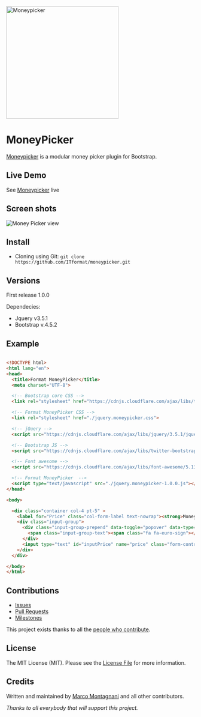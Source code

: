 <a class="readme-logo" href="https://www.format.it/">
    <img alt="Moneypicker" src="https://www.format.it/img/logo-format.png" width="300px" />
</a>

# MoneyPicker

<!--version-->

[Moneypicker](https://github.com/itformat/moneypicker/) is a modular money picker plugin for Bootstrap.

## Live Demo
See [Moneypicker](https://www.format.it/demo/moneypicker) live

## Screen shots
![Money Picker view](https://www.format.it/demo/moneypicker/screenshots/0001.png)

## Install
- Cloning using Git: `git clone https://github.com/ITformat/moneypicker.git`

## Versions

First release 1.0.0

Dependecies:
  - Jquery v3.5.1
  - Bootstrap v.4.5.2

## Example

```html

<!DOCTYPE html>
<html lang="en">
<head>
  <title>Format MoneyPicker</title>
  <meta charset="UTF-8">

  <!-- Bootstrap core CSS -->
  <link rel="stylesheet" href="https://cdnjs.cloudflare.com/ajax/libs/twitter-bootstrap/4.5.2/css/bootstrap.min.css" crossorigin="anonymous" />

  <!-- Format MoneyPicker CSS -->
  <link rel="stylesheet" href="./jquery.moneypicker.css">

  <!-- jQuery -->
  <script src="https://cdnjs.cloudflare.com/ajax/libs/jquery/3.5.1/jquery.min.js" crossorigin="anonymous"></script>

  <!-- Bootstrap JS -->
  <script src="https://cdnjs.cloudflare.com/ajax/libs/twitter-bootstrap/4.5.2/js/bootstrap.bundle.min.js" crossorigin="anonymous"></script>

  <!-- Font awesome -->
  <script src="https://cdnjs.cloudflare.com/ajax/libs/font-awesome/5.13.1/js/all.min.js" crossorigin="anonymous"></script>

  <!-- Format MoneyPicker  -->
  <script type="text/javascript" src="./jquery.moneypicker-1.0.0.js"></script>
</head>

<body>

  <div class="container col-4 pt-5" >
    <label for="Price" class="col-form-label text-nowrap"><strong>Money picker</strong></label>
    <div class="input-group">
      <div class="input-group-prepend" data-toggle="popover" data-type="moneypicker" data-input="inputPrice" data-sign="1">
        <span class="input-group-text"><span class="fa fa-euro-sign"></span></span>
      </div>
      <input type="text" id="inputPrice" name="price" class="form-control" value="7" pattern="^(\d{1,6})(,\d{1,2})*(\.\d{1,2})?$" required autofocus>
    </div>
  </div>

</body>
</html>
```
## Contributions
* [Issues](https://github.com/ITformat/MoneyPicker/issues)
* [Pull Requests](https://github.com/ITformat/MoneyPicker/pulls)
* [Milestones](https://github.com/ITformat/MoneyPicker/milestones)

This project exists thanks to all the [people who contribute](https://github.com/ITformat/MoneyPicker/graphs/contributors).

## License
The MIT License (MIT).
Please see the [License File](https://github.com/ITformat/MoneyPicker/blob/main/LICENSE) for more information.

## Credits

Written and maintained by [Marco Montagnani](https://www.format.it/#team) and all other contributors.

*Thanks to all everybody that will support this project.*
